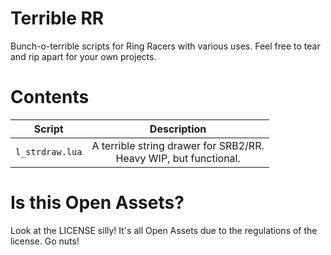 # Terrible RR

Bunch-o-terrible scripts for Ring Racers with various uses.
Feel free to tear and rip apart for your own projects.

# Contents

|      Script     	|                             Description                             	|
|:---------------:	|:-------------------------------------------------------------------:	|
| `l_strdraw.lua` 	| A terrible string drawer for SRB2/RR.<br>Heavy WIP, but functional. 	|

# Is this Open Assets?

Look at the LICENSE silly! It's all Open Assets due to the regulations of the license. Go nuts!